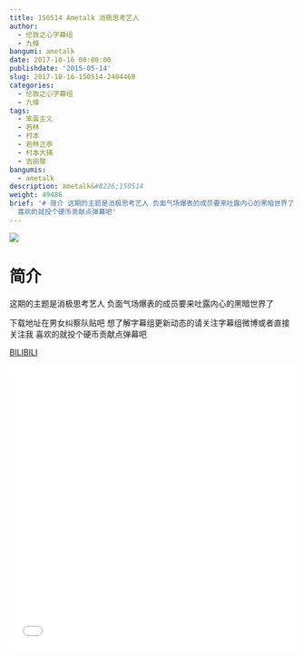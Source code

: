 ```yaml
---
title: 150514 Ametalk 消极思考艺人
author:
  - 伦敦之心字幕组
  - 九條
bangumi: ametalk
date: 2017-10-16 00:00:00
publishdate: '2015-05-14'
slug: 2017-10-16-150514-2404469
categories:
  - 伦敦之心字幕组
  - 九條
tags:
  - 笨蛋主义
  - 若林
  - 村本
  - 若林正恭
  - 村本大辅
  - 吉田敬
bangumis:
  - ametalk
description: ametalk&#8226;150514
weight: 49486
brief: '# 简介 这期的主题是消极思考艺人 负面气场爆表的成员要来吐露内心的黑暗世界了 下载地址在男女纠察队贴吧 想了解字幕组更新动态的请关注字幕组微博或者直接关注我
  喜欢的就投个硬币贡献点弹幕吧'
---
```


![](https://i.imgur.com/7XkyVi9.jpg)

# 简介  
这期的主题是消极思考艺人 负面气场爆表的成员要来吐露内心的黑暗世界了 


下载地址在男女纠察队贴吧 想了解字幕组更新动态的请关注字幕组微博或者直接关注我 喜欢的就投个硬币贡献点弹幕吧

  [BILIBILI](https://www.bilibili.com/video/av2404469/)


<div class="vcontainer">  <iframe class='video' src="//www.bilibili.com/blackboard/player.html?aid=2404469" width="100%" height="500" frameborder="0" allowfullscreen="allowfullscreen"></iframe></div>
